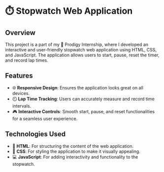 # ⏱️ Stopwatch Web Application

## Overview

This project is a part of my 🚀 Prodigy Internship, where I developed an interactive and user-friendly stopwatch web application using HTML, CSS, and JavaScript. 
The application allows users to start, pause, reset the timer, and record lap times. 

## Features

- 🌐 **Responsive Design**: Ensures the application looks great on all devices.
- ⏲️ **Lap Time Tracking**: Users can accurately measure and record time intervals.
- 🎮 **Interactive Controls**: Smooth start, pause, and reset functionalities for a seamless user experience.

## Technologies Used

- 📝 **HTML**: For structuring the content of the web application.
- 🎨 **CSS**: For styling the application to make it visually appealing.
- 💻 **JavaScript**: For adding interactivity and functionality to the stopwatch.
